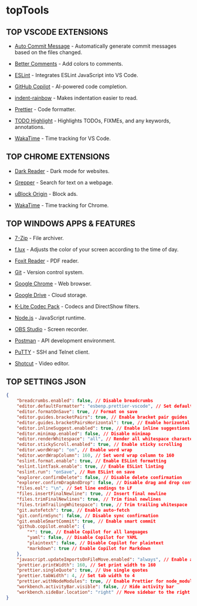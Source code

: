 # topTools

## TOP VSCODE EXTENSIONS

-   [Auto Commit Message](https://github.com/MichaelCurrin/auto-commit-msg/blob/HEAD/docs/quickstart.md) - Automatically generate commit messages based on the files changed.

-   [Better Comments](https://github.com/aaron-bond/better-comments) - Add colors to comments.

-   [ESLint](https://github.com/Microsoft/vscode-eslint) - Integrates ESLint JavaScript into VS Code.

-   [GitHub Copilot](https://github.com/features/copilot) - AI-powered code completion.

-   [indent-rainbow](https://github.com/oderwat/vscode-indent-rainbow) - Makes indentation easier to read.

-   [Prettier](https://github.com/prettier/prettier-vscode) - Code formatter.

-   [TODO Highlight](https://github.com/wayou/vscode-todo-highlight) - Highlights TODOs, FIXMEs, and any keywords, annotations.

-   [WakaTime](https://github.com/wakatime/vscode-wakatime) - Time tracking for VS Code.

## TOP CHROME EXTENSIONS

-   [Dark Reader](https://chrome.google.com/webstore/detail/dark-reader/eimadpbcbfnmbkopoojfekhnkhdbieeh) - Dark mode for websites.

-   [Grepper](https://chrome.google.com/webstore/detail/grepper/amaaokahonnfjjemodnpmeenfpnnbkco) - Search for text on a webpage.

-   [uBlock Origin](https://chrome.google.com/webstore/detail/ublock-origin/cjpalhdlnbpafiamejdnhcphjbkeiagm?hl=pt-BR) - Block ads.

-   [WakaTime](https://chrome.google.com/webstore/detail/wakatime/jnbbnacmeggbgdjgaoojpmhdlkkpblgi) - Time tracking for Chrome.

## TOP WINDOWS APPS & FEATURES

-   [7-Zip](https://www.7-zip.org/) - File archiver.

-   [f.lux](https://justgetflux.com/) - Adjusts the color of your screen according to the time of day.

-   [Foxit Reader](https://www.foxitsoftware.com/pdf-reader/) - PDF reader.

-   [Git](https://git-scm.com/) - Version control system.

-   [Google Chrome](https://www.google.com/chrome/?standalone=1) - Web browser.

-   [Google Drive](https://www.google.com/drive/download/) - Cloud storage.

-   [K-Lite Codec Pack](https://www.codecguide.com/download_kl.htm) - Codecs and DirectShow filters.

-   [Node.js](https://nodejs.org/en/) - JavaScript runtime.

-   [OBS Studio](https://obsproject.com/) - Screen recorder.

-   [Postman](https://www.postman.com/) - API development environment.

-   [PuTTY](https://www.putty.org/) - SSH and Telnet client.

-   [Shotcut](https://shotcut.org/) - Video editor.

## TOP SETTINGS JSON

```json
{
    "breadcrumbs.enabled": false, // Disable breadcrumbs
    "editor.defaultFormatter": "esbenp.prettier-vscode", // Set default formatter to Prettier
    "editor.formatOnSave": true, // Format on save
    "editor.guides.bracketPairs": true, // Enable bracket pair guides
    "editor.guides.bracketPairsHorizontal": true, // Enable horizontal bracket pair guides
    "editor.inlineSuggest.enabled": true, // Enable inline suggestions
    "editor.minimap.enabled": false, // Disable minimap
    "editor.renderWhitespace": "all", // Render all whitespace characters
    "editor.stickyScroll.enabled": true, // Enable sticky scrolling
    "editor.wordWrap": "on", // Enable word wrap
    "editor.wordWrapColumn": 160, // Set word wrap column to 160
    "eslint.format.enable": true, // Enable ESLint formatting
    "eslint.lintTask.enable": true, // Enable ESLint linting
    "eslint.run": "onSave", // Run ESLint on save
    "explorer.confirmDelete": false, // Disable delete confirmation
    "explorer.confirmDragAndDrop": false, // Disable drag and drop confirmation
    "files.eol": "\n", // Set line endings to LF
    "files.insertFinalNewline": true, // Insert final newline
    "files.trimFinalNewlines": true, // Trim final newlines
    "files.trimTrailingWhitespace": true, // Trim trailing whitespace
    "git.autofetch": true, // Enable auto-fetch
    "git.confirmSync": false, // Disable sync confirmation
    "git.enableSmartCommit": true, // Enable smart commit
    "github.copilot.enable": {
        "*": true, // Enable Copilot for all languages
        "yaml": false, // Disable Copilot for YAML
        "plaintext": false, // Disable Copilot for plaintext
        "markdown": true // Enable Copilot for Markdown
    },
    "javascript.updateImportsOnFileMove.enabled": "always", // Enable automatic import updates
    "prettier.printWidth": 160, // Set print width to 160
    "prettier.singleQuote": true, // Use single quotes
    "prettier.tabWidth": 4, // Set tab width to 4
    "prettier.withNodeModules": true, // Enable Prettier for node_modules
    "workbench.activityBar.visible": false, // Hide activity bar
    "workbench.sideBar.location": "right" // Move sidebar to the right
}
```
